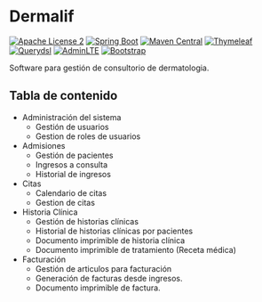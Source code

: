 # Dermalif
[![Apache License 2](https://img.shields.io/badge/License-ASF2-blue.svg)](https://www.apache.org/licenses/LICENSE-2.0.txt)
[![Spring Boot](https://img.shields.io/badge/Spring%20Boot-1.5.4-green.svg)](https://projects.spring.io/spring-boot/)
[![Maven Central](https://img.shields.io/badge/Maven-4.0.0-blue.svg)](https://maven.apache.org/)
[![Thymeleaf](https://img.shields.io/badge/Thymeleaf-3.0.7-green.svg)](http://www.thymeleaf.org/)
[![Querydsl](https://img.shields.io/badge/Querydsl-4.1.3-blue.svg)](http://www.querydsl.com/)
[![AdminLTE](https://img.shields.io/badge/AdminLTE-2.4.0--rc-yellow.svg)](https://adminlte.io/)
[![Bootstrap](https://img.shields.io/badge/Bootstrap-3.3.7-blue.svg)](https://getbootstrap.com/docs/3.3/)

Software para gestión de consultorio de dermatologia.

## Tabla de contenido
- Administración del sistema
  - Gestión de usuarios
  - Gestion de roles de usuarios
- Admisiones
  - Gestión de pacientes
  - Ingresos a consulta
  - Historial de ingresos
- Citas
  - Calendario de citas
  - Gestion de citas
- Historia Clínica
  - Gestión de historias clínicas
  - Historial de historias clínicas por pacientes
  - Documento imprimible de historia clínica
  - Documento imprimible de tratamiento (Receta médica)
- Facturación
  - Gestión de articulos para facturación
  - Generación de facturas desde ingresos.
  - Documento imprimible de factura.
